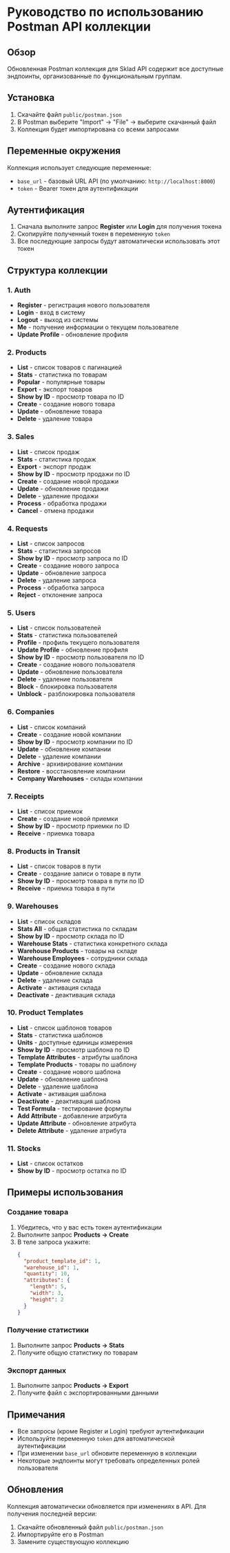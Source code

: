 # Руководство по использованию Postman API коллекции

## Обзор

Обновленная Postman коллекция для Sklad API содержит все доступные эндпоинты, организованные по функциональным группам.

## Установка

1. Скачайте файл `public/postman.json`
2. В Postman выберите "Import" → "File" → выберите скачанный файл
3. Коллекция будет импортирована со всеми запросами

## Переменные окружения

Коллекция использует следующие переменные:
- `base_url` - базовый URL API (по умолчанию: `http://localhost:8000`)
- `token` - Bearer токен для аутентификации

## Аутентификация

1. Сначала выполните запрос **Register** или **Login** для получения токена
2. Скопируйте полученный токен в переменную `token`
3. Все последующие запросы будут автоматически использовать этот токен

## Структура коллекции

### 1. Auth
- **Register** - регистрация нового пользователя
- **Login** - вход в систему
- **Logout** - выход из системы
- **Me** - получение информации о текущем пользователе
- **Update Profile** - обновление профиля

### 2. Products
- **List** - список товаров с пагинацией
- **Stats** - статистика по товарам
- **Popular** - популярные товары
- **Export** - экспорт товаров
- **Show by ID** - просмотр товара по ID
- **Create** - создание нового товара
- **Update** - обновление товара
- **Delete** - удаление товара

### 3. Sales
- **List** - список продаж
- **Stats** - статистика продаж
- **Export** - экспорт продаж
- **Show by ID** - просмотр продажи по ID
- **Create** - создание новой продажи
- **Update** - обновление продажи
- **Delete** - удаление продажи
- **Process** - обработка продажи
- **Cancel** - отмена продажи

### 4. Requests
- **List** - список запросов
- **Stats** - статистика запросов
- **Show by ID** - просмотр запроса по ID
- **Create** - создание нового запроса
- **Update** - обновление запроса
- **Delete** - удаление запроса
- **Process** - обработка запроса
- **Reject** - отклонение запроса

### 5. Users
- **List** - список пользователей
- **Stats** - статистика пользователей
- **Profile** - профиль текущего пользователя
- **Update Profile** - обновление профиля
- **Show by ID** - просмотр пользователя по ID
- **Create** - создание нового пользователя
- **Update** - обновление пользователя
- **Delete** - удаление пользователя
- **Block** - блокировка пользователя
- **Unblock** - разблокировка пользователя

### 6. Companies
- **List** - список компаний
- **Create** - создание новой компании
- **Show by ID** - просмотр компании по ID
- **Update** - обновление компании
- **Delete** - удаление компании
- **Archive** - архивирование компании
- **Restore** - восстановление компании
- **Company Warehouses** - склады компании

### 7. Receipts
- **List** - список приемок
- **Create** - создание новой приемки
- **Show by ID** - просмотр приемки по ID
- **Receive** - приемка товара

### 8. Products in Transit
- **List** - список товаров в пути
- **Create** - создание записи о товаре в пути
- **Show by ID** - просмотр товара в пути по ID
- **Receive** - приемка товара в пути

### 9. Warehouses
- **List** - список складов
- **Stats All** - общая статистика по складам
- **Show by ID** - просмотр склада по ID
- **Warehouse Stats** - статистика конкретного склада
- **Warehouse Products** - товары на складе
- **Warehouse Employees** - сотрудники склада
- **Create** - создание нового склада
- **Update** - обновление склада
- **Delete** - удаление склада
- **Activate** - активация склада
- **Deactivate** - деактивация склада

### 10. Product Templates
- **List** - список шаблонов товаров
- **Stats** - статистика шаблонов
- **Units** - доступные единицы измерения
- **Show by ID** - просмотр шаблона по ID
- **Template Attributes** - атрибуты шаблона
- **Template Products** - товары по шаблону
- **Create** - создание нового шаблона
- **Update** - обновление шаблона
- **Delete** - удаление шаблона
- **Activate** - активация шаблона
- **Deactivate** - деактивация шаблона
- **Test Formula** - тестирование формулы
- **Add Attribute** - добавление атрибута
- **Update Attribute** - обновление атрибута
- **Delete Attribute** - удаление атрибута

### 11. Stocks
- **List** - список остатков
- **Show by ID** - просмотр остатка по ID

## Примеры использования

### Создание товара
1. Убедитесь, что у вас есть токен аутентификации
2. Выполните запрос **Products → Create**
3. В теле запроса укажите:
   ```json
   {
     "product_template_id": 1,
     "warehouse_id": 1,
     "quantity": 10,
     "attributes": {
       "length": 5,
       "width": 3,
       "height": 2
     }
   }
   ```

### Получение статистики
1. Выполните запрос **Products → Stats**
2. Получите общую статистику по товарам

### Экспорт данных
1. Выполните запрос **Products → Export**
2. Получите файл с экспортированными данными

## Примечания

- Все запросы (кроме Register и Login) требуют аутентификации
- Используйте переменную `token` для автоматической аутентификации
- При изменении `base_url` обновите переменную в коллекции
- Некоторые эндпоинты могут требовать определенных ролей пользователя

## Обновления

Коллекция автоматически обновляется при изменениях в API. Для получения последней версии:
1. Скачайте обновленный файл `public/postman.json`
2. Импортируйте его в Postman
3. Замените существующую коллекцию
